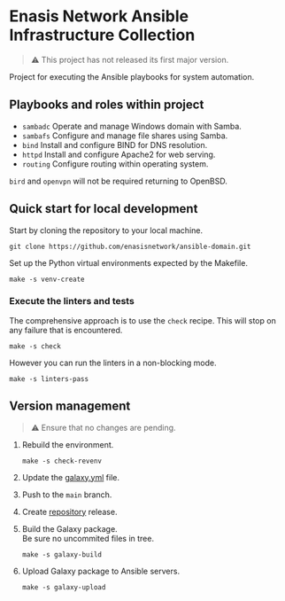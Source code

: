 # Enasis Network Ansible Infrastructure Collection

> :warning: This project has not released its first major version.

Project for executing the Ansible playbooks for system automation.

## Playbooks and roles within project
- `sambadc` Operate and manage Windows domain with Samba.
- `sambafs` Configure and manage file shares using Samba.
- `bind` Install and configure BIND for DNS resolution.
- `httpd` Install and configure Apache2 for web serving.
- `routing` Configure routing within operating system.

`bird` and `openvpn` will not be required returning to OpenBSD.

## Quick start for local development
Start by cloning the repository to your local machine.
```
git clone https://github.com/enasisnetwork/ansible-domain.git
```
Set up the Python virtual environments expected by the Makefile.
```
make -s venv-create
```

### Execute the linters and tests
The comprehensive approach is to use the `check` recipe. This will stop on
any failure that is encountered.
```
make -s check
```
However you can run the linters in a non-blocking mode.
```
make -s linters-pass
```

## Version management
> :warning: Ensure that no changes are pending.

1. Rebuild the environment.
   ```
   make -s check-revenv
   ```

1. Update the [galaxy.yml](galaxy.yml) file.

1. Push to the `main` branch.

1. Create [repository](https://github.com/enasisnetwork/ansible-domain) release.

1. Build the Galaxy package.<br>Be sure no uncommited files in tree.
   ```
   make -s galaxy-build
   ```

1. Upload Galaxy package to Ansible servers.
   ```
   make -s galaxy-upload
   ```
